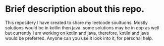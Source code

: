 # Brief description about this repo. 
This repositery I have created to share my leetcode soultuons.
Mostly solutions would be in kotlin then java. some solutions may be in cpp as well but currently I am working on kotlin and java, therefore, kotlin and java would be preferred. 
Anyone can you use it look into it, for personal help.
